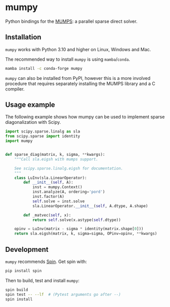# mumpy

Python bindings for the [MUMPS](http://mumps-solver.org/): a parallel sparse direct solver.

## Installation

`mumpy` works with Python 3.10 and higher on Linux, Windows and Mac.

The recommended way to install `mumpy` is using `mamba`/`conda`.

```bash
mamba install -c conda-forge mumpy
```

`mumpy` can also be installed from PyPI, however this is a more involved procedure
that requires separately installing the MUMPS library and a C compiler.

## Usage example

The following example shows how mumpy can be used to implement sparse diagonalization
with Scipy.

```python
import scipy.sparse.linalg as sla
from scipy.sparse import identity
import mumpy


def sparse_diag(matrix, k, sigma, **kwargs):
    """Call sla.eigsh with mumps support.

    See scipy.sparse.linalg.eigsh for documentation.
    """
    class LuInv(sla.LinearOperator):
        def __init__(self, A):
            inst = mumpy.Context()
            inst.analyze(A, ordering='pord')
            inst.factor(A)
            self.solve = inst.solve
            sla.LinearOperator.__init__(self, A.dtype, A.shape)

        def _matvec(self, x):
            return self.solve(x.astype(self.dtype))

    opinv = LuInv(matrix - sigma * identity(matrix.shape[0]))
    return sla.eigsh(matrix, k, sigma=sigma, OPinv=opinv, **kwargs)
```

## Development

`mumpy` recommends [Spin](https://github.com/scientific-python/spin/). Get spin with:

```bash
pip install spin
```

Then to build, test and install `mumpy`:

```bash
spin build
spin test -- --lf  # (Pytest arguments go after --)
spin install
```

